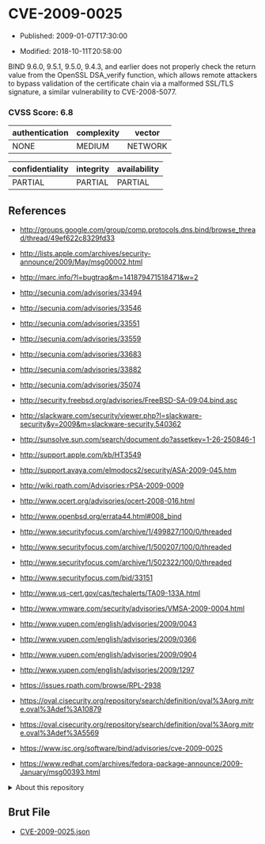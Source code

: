 # CVE-2009-0025

- Published: 2009-01-07T17:30:00

- Modified: 2018-10-11T20:58:00

BIND 9.6.0, 9.5.1, 9.5.0, 9.4.3, and earlier does not properly check the return value from the OpenSSL DSA_verify function, which allows remote attackers to bypass validation of the certificate chain via a malformed SSL/TLS signature, a similar vulnerability to CVE-2008-5077.

### CVSS Score: **6.8**

| authentication | complexity | vector |
| --- | --- | --- |
| NONE | MEDIUM | NETWORK |

| confidentiality | integrity | availability |
| --- | --- | --- |
| PARTIAL | PARTIAL | PARTIAL |

## References

* http://groups.google.com/group/comp.protocols.dns.bind/browse_thread/thread/49ef622c8329fd33

* http://lists.apple.com/archives/security-announce/2009/May/msg00002.html

* http://marc.info/?l=bugtraq&m=141879471518471&w=2

* http://secunia.com/advisories/33494

* http://secunia.com/advisories/33546

* http://secunia.com/advisories/33551

* http://secunia.com/advisories/33559

* http://secunia.com/advisories/33683

* http://secunia.com/advisories/33882

* http://secunia.com/advisories/35074

* http://security.freebsd.org/advisories/FreeBSD-SA-09:04.bind.asc

* http://slackware.com/security/viewer.php?l=slackware-security&y=2009&m=slackware-security.540362

* http://sunsolve.sun.com/search/document.do?assetkey=1-26-250846-1

* http://support.apple.com/kb/HT3549

* http://support.avaya.com/elmodocs2/security/ASA-2009-045.htm

* http://wiki.rpath.com/Advisories:rPSA-2009-0009

* http://www.ocert.org/advisories/ocert-2008-016.html

* http://www.openbsd.org/errata44.html#008_bind

* http://www.securityfocus.com/archive/1/499827/100/0/threaded

* http://www.securityfocus.com/archive/1/500207/100/0/threaded

* http://www.securityfocus.com/archive/1/502322/100/0/threaded

* http://www.securityfocus.com/bid/33151

* http://www.us-cert.gov/cas/techalerts/TA09-133A.html

* http://www.vmware.com/security/advisories/VMSA-2009-0004.html

* http://www.vupen.com/english/advisories/2009/0043

* http://www.vupen.com/english/advisories/2009/0366

* http://www.vupen.com/english/advisories/2009/0904

* http://www.vupen.com/english/advisories/2009/1297

* https://issues.rpath.com/browse/RPL-2938

* https://oval.cisecurity.org/repository/search/definition/oval%3Aorg.mitre.oval%3Adef%3A10879

* https://oval.cisecurity.org/repository/search/definition/oval%3Aorg.mitre.oval%3Adef%3A5569

* https://www.isc.org/software/bind/advisories/cve-2009-0025

* https://www.redhat.com/archives/fedora-package-announce/2009-January/msg00393.html

<details>
<summary>About this repository</summary> 

  This repository is part of the project [Live Hack CVE](https://github.com/Live-Hack-CVE). Main website can be found [www.live-hack.org](https://www.live-hack.org) 
  
  Made by [Sn0wAlice](https://github.com/Sn0wAlice) for the people that care about security and need to have a feed of the latest CVEs. Hope you enjoy it, don't forget to star the repo and follow me on [Twitter](https://twitter.com/Sn0wAlice) and [Github](https://github.com/Sn0wAlice). And that is my [personnal website](https://www.alice-snow.me/)

  - [Home Page](https://github.com/Live-Hack-CVE)
  - [Framework](https://github.com/Live-Hack-CVE/cve-framework)
  - [CVE database](https://github.com/Live-Hack-CVE/full_database)
  - [Changelog](https://github.com/Live-Hack-CVE/Changelog)
</details>

## Brut File

* [CVE-2009-0025.json](https://raw.githubusercontent.com/Live-Hack-CVE/full_database/main/cves/2009/CVE-2009-0025.json)

